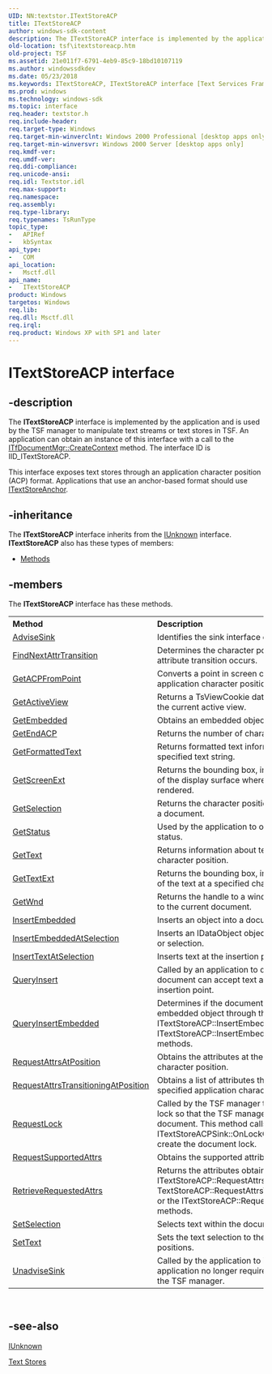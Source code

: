 ```yaml
---
UID: NN:textstor.ITextStoreACP
title: ITextStoreACP
author: windows-sdk-content
description: The ITextStoreACP interface is implemented by the application and is used by the TSF manager to manipulate text streams or text stores in TSF.
old-location: tsf\itextstoreacp.htm
old-project: TSF
ms.assetid: 21e011f7-6791-4eb9-85c9-18bd10107119
ms.author: windowssdkdev
ms.date: 05/23/2018
ms.keywords: ITextStoreACP, ITextStoreACP interface [Text Services Framework], ITextStoreACP interface [Text Services Framework],described, _tsf_itextstoreacp_ref, textstor/ITextStoreACP, tsf.itextstoreacp
ms.prod: windows
ms.technology: windows-sdk
ms.topic: interface
req.header: textstor.h
req.include-header: 
req.target-type: Windows
req.target-min-winverclnt: Windows 2000 Professional [desktop apps only]
req.target-min-winversvr: Windows 2000 Server [desktop apps only]
req.kmdf-ver: 
req.umdf-ver: 
req.ddi-compliance: 
req.unicode-ansi: 
req.idl: Textstor.idl
req.max-support: 
req.namespace: 
req.assembly: 
req.type-library: 
req.typenames: TsRunType
topic_type:
-	APIRef
-	kbSyntax
api_type:
-	COM
api_location:
-	Msctf.dll
api_name:
-	ITextStoreACP
product: Windows
targetos: Windows
req.lib: 
req.dll: Msctf.dll
req.irql: 
req.product: Windows XP with SP1 and later
---
```


# ITextStoreACP interface


## -description


The <b>ITextStoreACP</b> interface is implemented by the application and is used by the TSF manager to manipulate text streams or text stores in TSF. An application can obtain an instance of this interface with a call to the <a href="https://msdn.microsoft.com/1415f338-731c-44c5-b798-edf823174272">ITfDocumentMgr::CreateContext</a> method. The interface ID is IID_ITextStoreACP.

This interface exposes text stores through an application character position (ACP) format. Applications that use an anchor-based format should use <a href="https://msdn.microsoft.com/62730a6d-4dc8-4207-9818-ab95e6537854">ITextStoreAnchor</a>.


## -inheritance

The <b xmlns:loc="http://microsoft.com/wdcml/l10n">ITextStoreACP</b> interface inherits from the <a href="https://msdn.microsoft.com/33f1d79a-33fc-4ce5-a372-e08bda378332">IUnknown</a> interface. <b>ITextStoreACP</b> also has these types of members:
<ul>
<li><a href="https://docs.microsoft.com/">Methods</a></li>
</ul>

## -members

The <b>ITextStoreACP</b> interface has these methods.
<table class="members" id="memberListMethods">
<tr>
<th align="left" width="37%">Method</th>
<th align="left" width="63%">Description</th>
</tr>
<tr data="declared;">
<td align="left" width="37%">
<a href="https://msdn.microsoft.com/aadf54e4-25ba-4280-a184-e1d2a2594c3c">AdviseSink</a>
</td>
<td align="left" width="63%">
Identifies the sink interface of the TSF manager.

</td>
</tr>
<tr data="declared;">
<td align="left" width="37%">
<a href="https://msdn.microsoft.com/f5917958-150e-48a5-9d0d-67240a88c232">FindNextAttrTransition</a>
</td>
<td align="left" width="63%">
Determines the character position where an attribute transition occurs.

</td>
</tr>
<tr data="declared;">
<td align="left" width="37%">
<a href="https://msdn.microsoft.com/b6489391-a19e-405a-a129-f68054088860">GetACPFromPoint</a>
</td>
<td align="left" width="63%">
Converts a point in screen coordinates to an application character position.

</td>
</tr>
<tr data="declared;">
<td align="left" width="37%">
<a href="https://msdn.microsoft.com/7739674e-9524-4530-900c-6e7facc3254f">GetActiveView</a>
</td>
<td align="left" width="63%">
Returns a TsViewCookie data type that specifies the current active view.

</td>
</tr>
<tr data="declared;">
<td align="left" width="37%">
<a href="https://msdn.microsoft.com/82904a96-70ec-4ceb-a3c4-5d48c801a9ef">GetEmbedded</a>
</td>
<td align="left" width="63%">
Obtains an embedded object from a document.

</td>
</tr>
<tr data="declared;">
<td align="left" width="37%">
<a href="https://msdn.microsoft.com/741ec23f-9d73-40ee-af94-f9a18bbb8e87">GetEndACP</a>
</td>
<td align="left" width="63%">
Returns the number of characters in a document.

</td>
</tr>
<tr data="declared;">
<td align="left" width="37%">
<a href="https://msdn.microsoft.com/1c4e6f8d-d7c6-455d-8efe-7da8dfdd9c4b">GetFormattedText</a>
</td>
<td align="left" width="63%">
Returns formatted text information about a specified text string.

</td>
</tr>
<tr data="declared;">
<td align="left" width="37%">
<a href="https://msdn.microsoft.com/bd542dd1-79a5-47ec-a563-cd37a8c36b1a">GetScreenExt</a>
</td>
<td align="left" width="63%">
Returns the bounding box, in screen coordinates, of the display surface where the text stream is rendered.

</td>
</tr>
<tr data="declared;">
<td align="left" width="37%">
<a href="https://msdn.microsoft.com/e2052daf-4168-4266-ae8d-a09ecbfeb422">GetSelection</a>
</td>
<td align="left" width="63%">
Returns the character position of a text selection in a document.

</td>
</tr>
<tr data="declared;">
<td align="left" width="37%">
<a href="https://msdn.microsoft.com/library/windows/hardware/hh406321">GetStatus</a>
</td>
<td align="left" width="63%">
Used by the application to obtain the document status.

</td>
</tr>
<tr data="declared;">
<td align="left" width="37%">
<a href="https://msdn.microsoft.com/library/windows/hardware/dn926850">GetText</a>
</td>
<td align="left" width="63%">
Returns information about text at a specified character position.

</td>
</tr>
<tr data="declared;">
<td align="left" width="37%">
<a href="https://msdn.microsoft.com/d621e96b-d357-4468-8a89-89445fb1ca9e">GetTextExt</a>
</td>
<td align="left" width="63%">
Returns the bounding box, in screen coordinates, of the text at a specified character position.

</td>
</tr>
<tr data="declared;">
<td align="left" width="37%">
<a href="https://msdn.microsoft.com/7fb49702-4e0e-4e8c-9227-83c0b014f5f2">GetWnd</a>
</td>
<td align="left" width="63%">
Returns the handle to a window that corresponds to the current document.

</td>
</tr>
<tr data="declared;">
<td align="left" width="37%">
<a href="https://msdn.microsoft.com/3d1612ee-1eb2-44c1-921e-a84af56a0790">InsertEmbedded</a>
</td>
<td align="left" width="63%">
Inserts an object into a document.

</td>
</tr>
<tr data="declared;">
<td align="left" width="37%">
<a href="https://msdn.microsoft.com/5a2ecd77-a99e-4476-8485-a44aa88cf563">InsertEmbeddedAtSelection</a>
</td>
<td align="left" width="63%">
Inserts an IDataObject object at the insertion point or selection.

</td>
</tr>
<tr data="declared;">
<td align="left" width="37%">
<a href="https://msdn.microsoft.com/b57ad8da-6f79-4d27-96e0-608cbcaae826">InsertTextAtSelection</a>
</td>
<td align="left" width="63%">
Inserts text at the insertion point or selection.

</td>
</tr>
<tr data="declared;">
<td align="left" width="37%">
<a href="https://msdn.microsoft.com/e02846a2-d50c-4f1e-b44b-1dfa0bf50442">QueryInsert</a>
</td>
<td align="left" width="63%">
Called by an application to determine if the document can accept text at the selection or insertion point.

</td>
</tr>
<tr data="declared;">
<td align="left" width="37%">
<a href="https://msdn.microsoft.com/b1cf6162-da57-4b8a-beca-fb1ec390c577">QueryInsertEmbedded</a>
</td>
<td align="left" width="63%">
Determines if the document can accept an embedded object through the ITextStoreACP::InsertEmbedded or the ITextStoreACP::InsertEmbeddedAtSelection methods.

</td>
</tr>
<tr data="declared;">
<td align="left" width="37%">
<a href="https://msdn.microsoft.com/39eb59cd-ec55-4057-8cf1-0203b6e6c82b">RequestAttrsAtPosition</a>
</td>
<td align="left" width="63%">
Obtains the attributes at the specified application character position.

</td>
</tr>
<tr data="declared;">
<td align="left" width="37%">
<a href="https://msdn.microsoft.com/ffd27e9b-3281-45a9-84f2-d09103689ced">RequestAttrsTransitioningAtPosition</a>
</td>
<td align="left" width="63%">
Obtains a list of attributes that begin or end at the specified application character position.

</td>
</tr>
<tr data="declared;">
<td align="left" width="37%">
<a href="https://msdn.microsoft.com/ddd2b1f4-47de-4e87-be94-eea694ecd1b8">RequestLock</a>
</td>
<td align="left" width="63%">
Called by the TSF manager to provide a document lock so that the TSF manager can modify the document. This method calls the ITextStoreACPSink::OnLockGranted method to create the document lock.

</td>
</tr>
<tr data="declared;">
<td align="left" width="37%">
<a href="https://msdn.microsoft.com/243cd002-c882-4ce9-b528-1a2229c46f4a">RequestSupportedAttrs</a>
</td>
<td align="left" width="63%">
Obtains the supported attributes of a document.

</td>
</tr>
<tr data="declared;">
<td align="left" width="37%">
<a href="https://msdn.microsoft.com/6cd34ca5-6561-4161-beac-98248f0415f6">RetrieveRequestedAttrs</a>
</td>
<td align="left" width="63%">
Returns the attributes obtained by the ITextStoreACP::RequestAttrsAtPosition, TextStoreACP::RequestAttrsTransitioningAtPosition, or the ITextStoreACP::RequestSupportedAttrs methods.

</td>
</tr>
<tr data="declared;">
<td align="left" width="37%">
<a href="https://msdn.microsoft.com/e9151b63-2ca7-4995-a36b-b919ab2d491a">SetSelection</a>
</td>
<td align="left" width="63%">
Selects text within the document.

</td>
</tr>
<tr data="declared;">
<td align="left" width="37%">
<a href="https://msdn.microsoft.com/aebeb6bc-7791-4c45-8563-eec6a738bd63">SetText</a>
</td>
<td align="left" width="63%">
Sets the text selection to the supplied character positions.

</td>
</tr>
<tr data="declared;">
<td align="left" width="37%">
<a href="https://msdn.microsoft.com/11445652-e349-46a4-8887-1d1127e16275">UnadviseSink</a>
</td>
<td align="left" width="63%">
Called by the application to indicate that the application no longer requires notifications from the TSF manager.

</td>
</tr>
</table> 


## -see-also




<a href="_COM_IUnknown">IUnknown</a>



<a href="https://msdn.microsoft.com/c827999a-0b74-4e5d-901e-4c2fa1d74929">Text Stores</a>
 

 

